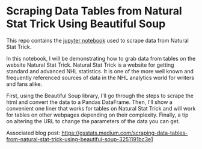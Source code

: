 # Scraping Data Tables from Natural Stat Trick Using Beautiful Soup

This repo contains the [jupyter notebook](https://github.com/gschwaeb/scraping_naturalstattrick/blob/main/scraping_natural_stat_trick_player.ipynb) used to scrape data from Natural Stat Trick.

In this notebook, I will be demonstrating how to grab data from tables on the website Natural Stat Trick. Natural Stat Trick is a website for getting standard and advanced NHL statistics. It is one of the more well known and frequently referenced sources of data in the NHL analytics world for writers and fans alike.

First, using the Beautiful Soup library, I'll go through the steps to scrape the html and convert the data to a Pandas DataFrame. Then, I'll show a convenient one liner that works for tables on Natural Stat Trick and will work for tables on other webpages depending on their complexity. Finally, a tip on altering the URL to change the parameters of the data you can get.

Associated blog post: https://gsstats.medium.com/scraping-data-tables-from-natural-stat-trick-using-beautiful-soup-3251191bc3e1

